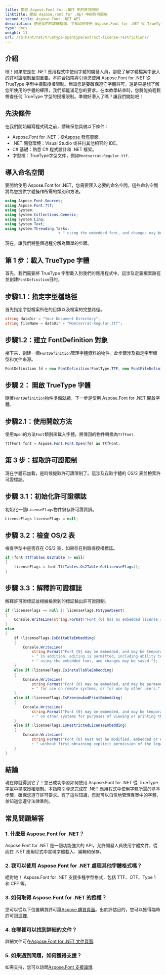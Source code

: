 ```yaml
---
title: 提取 Aspose.Font for .NET 中的許可限制
linktitle: 提取 Aspose.Font for .NET 中的許可限制
second_title: Aspose.Font .NET API
description: 透過我們的詳細指南，了解如何使用 Aspose.Font for .NET 從 TrueType 字型中擷取授權限制。非常適合在 .NET 中使用字體的開發人員。
type: docs
weight: 11
url: /zh-hant/net/truetype-opentype/extract-license-restrictions/
---
```

## 介紹
嘿！如果您是在 .NET 應用程式中使用字體的開發人員，那麼了解字體檔案中嵌入的許可證限制至關重要。本綜合指南將引導您使用 Aspose.Font for .NET 從 TrueType 字型中擷取授權限制。無論您是要確保遵守字體許可，還是只是想了解您所使用的字體的權限，我們都能滿足您的要求。在本教學結束時，您將能夠輕鬆檢查任何 TrueType 字型的授權限制。準備好潛入了嗎？讓我們開始吧！
## 先決條件
在我們開始編寫程式碼之前，請確保您具備以下條件：
-  Aspose.Font for .NET：從[Aspose 發佈頁面](https://releases.aspose.com/font/net/).
- .NET 開發環境：Visual Studio 或任何其他相容的 IDE。
- C# 基礎：熟悉 C# 程式設計和 .NET 框架。
- 字型檔：TrueType字型文件，例如`Montserrat-Regular.ttf`.
## 導入命名空間
要開始使用 Aspose.Font for .NET，您需要匯入必要的命名空間。這些命名空間將為您提供字體操作所需的類別和方法。
```csharp
using Aspose.Font.Sources;
using Aspose.Font.Ttf;
using System;
using System.Collections.Generic;
using System.Linq;
using System.Text;
using System.Threading.Tasks;
                        + " using the embedded font, and changes may be saved.");
```
現在，讓我們將整個過程分解為簡單的步驟。
## 第 1 步：載入 TrueType 字體
首先，我們需要將 TrueType 字型載入到我們的應用程式中。這涉及定義檔案路徑並創建`FontDefinition`目的。
## 步驟1.1：指定字型檔路徑
首先指定字型檔案所在的目錄以及檔案的完整路徑。
```csharp
string dataDir = "Your Document Directory";
string fileName = dataDir + "Montserrat-Regular.ttf";
```
## 步驟1.2：建立 FontDefinition 對象
接下來，創建一個`FontDefinition`管理字體資料的物件。此步驟涉及指定字型類型和文件來源。
```csharp
FontDefinition fd = new FontDefinition(FontType.TTF, new FontFileDefinition("ttf", new FileSystemStreamSource(fileName)));
```
## 步驟 2： 開啟 TrueType 字體
隨著`FontDefinition`物件準備就緒，下一步是使用 Aspose.Font for .NET 開啟字體。
## 步驟2.1：使用開啟方法
使用`Open`的方法`Font`類別來載入字體。將傳回的物件轉換為`TtfFont`.
```csharp
TtfFont font = Aspose.Font.Font.Open(fd) as TtfFont;
```
## 第 3 步：提取許可證限制
現在字體已加載，是時候提取許可證限制了。這涉及存取字體的 OS/2 表並檢索許可證標誌。
## 步驟 3.1：初始化許可證標誌
初始化一個`LicenseFlags`物件儲存許可證資訊。
```csharp
LicenseFlags licenseFlags = null;
```
## 步驟 3.2：檢查 OS/2 表
檢查字型中是否存在 OS/2 表，如果存在則取得授權標誌。
```csharp
if (font.TtfTables.Os2Table != null)
{
    licenseFlags = font.TtfTables.Os2Table.GetLicenseFlags();
}
```
## 步驟 3.3：解釋許可證標誌
解釋許可證標誌並根據檢索到的標誌輸出許可證限制。
```csharp
if (licenseFlags == null || licenseFlags.FSTypeAbsent)
{
    Console.WriteLine(string.Format("Font {0} has no embedded license restrictions", font.FontName));
}
else
{
    if (licenseFlags.IsEditableEmbedding)
    {
        Console.WriteLine(
            string.Format("Font {0} may be embedded, and may be temporarily loaded on other systems.", font.FontName)
            + " In addition, editing is permitted, including ability to format new text"
            + " using the embedded font, and changes may be saved.");
    }
    else if (licenseFlags.IsInstallableEmbedding)
    {
        Console.WriteLine(
            string.Format("Font {0} may be embedded, and may be permanently installed", font.FontName)
            + " for use on remote systems, or for use by other users.");
    }
    else if (licenseFlags.IsPreviewAndPrintEmbedding)
    {
        Console.WriteLine(
            string.Format("Font {0} may be embedded, and may be temporarily loaded", font.FontName)
            + " on other systems for purposes of viewing or printing the document.");
    }
    else if (licenseFlags.IsRestrictedLicenseEmbedding)
    {
        Console.WriteLine(
            string.Format("Font {0} must not be modified, embedded or exchanged in any manner", font.FontName)
            + " without first obtaining explicit permission of the legal owner.");
    }
}
```
## 結論
現在你就得到它了！您已成功學習如何使用 Aspose.Font for .NET 從 TrueType 字型中擷取授權限制。本指南引導您完成在 .NET 應用程式中使用字體所需的基本步驟，確保您遵守許可要求。有了這些知識，您就可以自信地管理專案中的字體，並知道您遵守法律準則。
## 常見問題解答
### 1. 什麼是 Aspose.Font for .NET？
Aspose.Font for .NET 是一個功能強大的 API，允許開發人員使用字體文件，從而在 .NET 應用程式中實現字體載入、編輯和保存。
### 2. 我可以使用 Aspose.Font for .NET 處理其他字體格式嗎？
絕對地！ Aspose.Font for .NET 支援多種字型格式，包括 TTF、OTF、Type 1 和 CFF 等。
### 3. 如何取得 Aspose.Font for .NET 的授權？
您可以從以下位置購買許可證[Aspose 購買頁面](https://purchase.aspose.com/buy)。出於評估目的，您可以獲得臨時許可證[這裡](https://purchase.aspose.com/temporary-license/).
### 4. 在哪裡可以找到詳細的文件？
詳細文件可在[Aspose.Font for .NET 文件頁面](https://reference.aspose.com/font/net/).
### 5. 如果遇到問題，如何獲得支援？
如需支持，您可以訪問[Aspose.Font 支援論壇](https://forum.aspose.com/c/font/41).